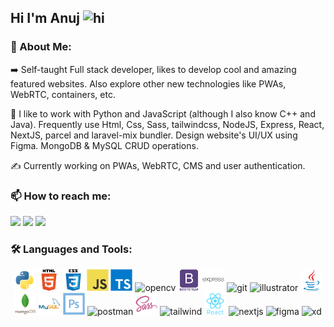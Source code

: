 ## Hi I'm Anuj <img src="https://user-images.githubusercontent.com/1303154/88677602-1635ba80-d120-11ea-84d8-d263ba5fc3c0.gif" width="28px" alt="hi">

### 📜 About Me:

 ➡️ Self-taught Full stack developer, likes to develop cool and amazing featured websites. Also explore other new technologies like PWAs, WebRTC, containers, etc.

 📝 I like to work with Python and JavaScript (although I also know C++ and Java). Frequently use Html, Css, Sass, tailwindcss, NodeJS, Express, React, NextJS, parcel and laravel-mix bundler. Design website's UI/UX using Figma. MongoDB & MySQL CRUD operations.

 ✍️ Currently working on PWAs, WebRTC, CMS and user authentication.

### 📫 How to reach me:

[<img src="https://img.icons8.com/color/48/000000/twitter.png" width="35px"/>](https://twitter.com/AnujS_IN)
[<img src="https://img.icons8.com/color/48/000000/linkedin.png" width="35px"/>](https://www.linkedin.com/in/anujofficial/)
<a href="mailto:theanujmail@gmail.com"> <img src="https://img.icons8.com/fluent/48/000000/gmail.png" width="35px"/> </a>
<!-- [<img src="https://img.icons8.com/fluent/48/000000/instagram-new.png" width="35px"/>](https://www.instagram.com/) -->

### 🛠 Languages and Tools:

<p align="center"
<code>
  <img src="https://raw.githubusercontent.com/devicons/devicon/master/icons/python/python-original.svg" alt="python" width="35" height="35"/>
  <img src="https://raw.githubusercontent.com/devicons/devicon/master/icons/html5/html5-original-wordmark.svg" alt="html5" width="35" height="35"/>
  <img src="https://raw.githubusercontent.com/devicons/devicon/master/icons/css3/css3-original-wordmark.svg" alt="css3" width="35" height="35"/>
  <img src="https://raw.githubusercontent.com/devicons/devicon/master/icons/javascript/javascript-original.svg" alt="javascript" width="35" height="35"/>
  <img src="https://raw.githubusercontent.com/devicons/devicon/master/icons/typescript/typescript-original.svg" alt="typescript" width="35" height="35"/> 
  <!-- <img src="https://download.blender.org/branding/community/blender_community_badge_white.svg" alt="blender" width="35" height="35"/>  -->
  <img src="https://www.vectorlogo.zone/logos/opencv/opencv-icon.svg" alt="opencv" width="35" height="35"/> 
  <img src="https://raw.githubusercontent.com/devicons/devicon/master/icons/bootstrap/bootstrap-plain-wordmark.svg" alt="bootstrap" width="35" height="35"/>
  <!-- <img src="https://raw.githubusercontent.com/devicons/devicon/master/icons/cplusplus/cplusplus-original.svg" alt="cplusplus" width="35" height="35"/> -->  
  <!-- <img src="https://raw.githubusercontent.com/devicons/devicon/master/icons/django/django-original.svg" alt="django" width="35" height="35"/> -->
  <!-- <img src="https://raw.githubusercontent.com/devicons/devicon/master/icons/electron/electron-original.svg" alt="electron" width="35" height="35"/> -->
  <img src="https://raw.githubusercontent.com/devicons/devicon/master/icons/express/express-original-wordmark.svg" alt="express" width="35" height="35"/> 
  <!-- <img src="https://www.vectorlogo.zone/logos/firebase/firebase-icon.svg" alt="firebase" width="35" height="35"/> -->
  <img src="https://www.vectorlogo.zone/logos/git-scm/git-scm-icon.svg" alt="git" width="35" height="35"/>
  <!-- <img src="https://www.vectorlogo.zone/logos/heroku/heroku-icon.svg" alt="heroku" width="35" height="35"/> -->  
  <img src="https://www.vectorlogo.zone/logos/adobe_illustrator/adobe_illustrator-icon.svg" alt="illustrator" width="35" height="35"/>
  <img src="https://raw.githubusercontent.com/devicons/devicon/master/icons/java/java-original.svg" alt="java" width="35" height="35"/>  
  <img src="https://raw.githubusercontent.com/devicons/devicon/master/icons/mongodb/mongodb-original-wordmark.svg" alt="mongodb" width="35" height="35"/> 
  <img src="https://raw.githubusercontent.com/devicons/devicon/master/icons/mysql/mysql-original-wordmark.svg" alt="mysql" width="35" height="35"/> 
  <img src="https://raw.githubusercontent.com/devicons/devicon/master/icons/photoshop/photoshop-line.svg" alt="photoshop" width="35" height="35"/> 
  <img src="https://www.vectorlogo.zone/logos/getpostman/getpostman-icon.svg" alt="postman" width="35" height="35"/>  
  <img src="https://raw.githubusercontent.com/devicons/devicon/master/icons/sass/sass-original.svg" alt="sass" width="35" height="35"/> 
  <img src="https://www.vectorlogo.zone/logos/tailwindcss/tailwindcss-icon.svg" alt="tailwind" width="35" height="35"/> 
  <img src="https://raw.githubusercontent.com/devicons/devicon/master/icons/react/react-original-wordmark.svg" alt="react" width="35" height="35"/> 
  <img src="https://cdn.worldvectorlogo.com/logos/nextjs-3.svg" alt="nextjs" width="35" height="35"/>
  <!-- <img src="https://reactnative.dev/img/header_logo.svg" alt="reactnative" width="35" height="35"/>  -->
  <img src="https://www.vectorlogo.zone/logos/figma/figma-icon.svg" alt="figma" width="35" height="35"/>
  <img src="https://cdn.worldvectorlogo.com/logos/adobe-xd.svg" alt="xd" width="35" height="35"/>

<!--
**ProdexOne/ProdexOne** is a ✨ _special_ ✨ repository because its `README.md` (this file) appears on your GitHub profile.

Here are some ideas to get you started:

- 🔭 I’m currently working on ...
- 🌱 I’m currently learning ...
- 👯 I’m looking to collaborate on ...
- 🤔 I’m looking for help with ...
- 💬 Ask me about ...
- 📫 How to reach me: ...
- 😄 Pronouns: ...
- ⚡ Fun fact: ...
-->
